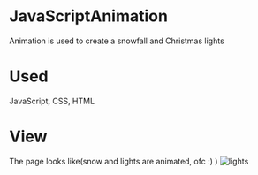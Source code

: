 # JavaScriptAnimation
Animation is used to create a snowfall and Christmas lights
# Used
JavaScript, CSS, HTML
# View
The page looks like(snow and lights are animated, ofc :) )
![lights](https://cloud.githubusercontent.com/assets/24638220/21542372/71ebe4b6-cde7-11e6-8e6b-1787e98d9135.jpg)
